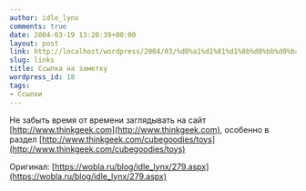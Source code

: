 ```yaml
---
author: idle_lynx
comments: true
date: 2004-03-19 13:20:39+00:00
layout: post
link: http://localhost/wordpress/2004/03/%d0%a1%d1%81%d1%8b%d0%bb%d0%ba%d0%b0-%d0%bd%d0%b0-%d0%b7%d0%b0%d0%bc%d0%b5%d1%82%d0%ba%d1%83/
slug: links
title: Ссылка на заметку
wordpress_id: 18
tags:
- Ссылки
---
```


Не забыть время от времени заглядывать на сайт [http://www.thinkgeek.com](http://www.thinkgeek.com), особенно в раздел [http://www.thinkgeek.com/cubegoodies/toys](http://www.thinkgeek.com/cubegoodies/toys)

Оригинал: [https://wobla.ru/blog/idle_lynx/279.aspx](https://wobla.ru/blog/idle_lynx/279.aspx)
